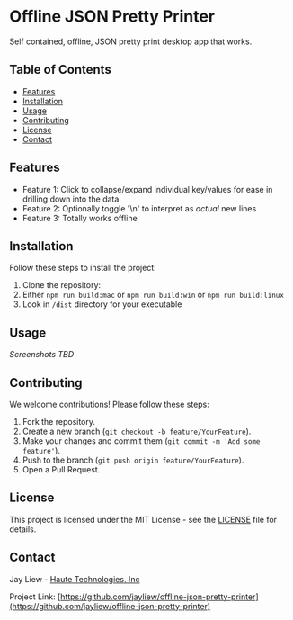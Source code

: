 # Offline JSON Pretty Printer

Self contained, offline, JSON pretty print desktop app that works.

## Table of Contents

- [Features](#features)
- [Installation](#installation)
- [Usage](#usage)
- [Contributing](#contributing)
- [License](#license)
- [Contact](#contact)

## Features

- Feature 1: Click to collapse/expand individual key/values for ease in drilling down into the data
- Feature 2: Optionally toggle '\n' to interpret as _actual_ new lines
- Feature 3: Totally works offline

## Installation

Follow these steps to install the project:

1. Clone the repository:
2. Either `npm run build:mac` or `npm run build:win` or `npm run build:linux`
3. Look in `/dist` directory for your executable

## Usage

_Screenshots TBD_

## Contributing

We welcome contributions! Please follow these steps:

1. Fork the repository.
2. Create a new branch (`git checkout -b feature/YourFeature`).
3. Make your changes and commit them (`git commit -m 'Add some feature'`).
4. Push to the branch (`git push origin feature/YourFeature`).
5. Open a Pull Request.

## License

This project is licensed under the MIT License - see the [LICENSE](LICENSE) file for details.

## Contact

Jay Liew - [Haute Technologies, Inc](https://www.haute.tech)

Project Link: [https://github.com/jayliew/offline-json-pretty-printer](https://github.com/jayliew/offline-json-pretty-printer)


